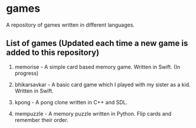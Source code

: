 # games
A repository of games written in different languages.

## List of games (Updated each time a new game is added to this repository)

1. memorise - A simple card based memory game. Written in Swift. (In progress)

2. bhikarsavkar - A basic card game which I played with my sister as a kid. Written in Swift.

3. kpong - A pong clone written in C++ and SDL. 

4. mempuzzle - A memory puzzle written in Python. Flip cards and remember their order. 
